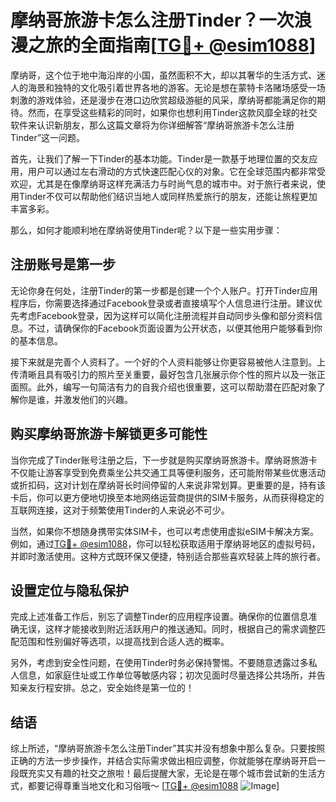 # 摩纳哥旅游卡怎么注册Tinder？一次浪漫之旅的全面指南[[TG💪+ @esim1088](https://t.me/s/esim1088)]

摩纳哥，这个位于地中海沿岸的小国，虽然面积不大，却以其奢华的生活方式、迷人的海景和独特的文化吸引着世界各地的游客。无论是想在蒙特卡洛赌场感受一场刺激的游戏体验，还是漫步在港口边欣赏超级游艇的风采，摩纳哥都能满足你的期待。然而，在享受这些精彩的同时，如果你也想利用Tinder这款风靡全球的社交软件来认识新朋友，那么这篇文章将为你详细解答“摩纳哥旅游卡怎么注册Tinder”这一问题。

首先，让我们了解一下Tinder的基本功能。Tinder是一款基于地理位置的交友应用，用户可以通过左右滑动的方式快速匹配心仪的对象。它在全球范围内都非常受欢迎，尤其是在像摩纳哥这样充满活力与时尚气息的城市中。对于旅行者来说，使用Tinder不仅可以帮助他们结识当地人或同样热爱旅行的朋友，还能让旅程更加丰富多彩。

那么，如何才能顺利地在摩纳哥使用Tinder呢？以下是一些实用步骤：

## 注册账号是第一步

无论你身在何处，注册Tinder的第一步都是创建一个个人账户。打开Tinder应用程序后，你需要选择通过Facebook登录或者直接填写个人信息进行注册。建议优先考虑Facebook登录，因为这样可以简化注册流程并自动同步头像和部分资料信息。不过，请确保你的Facebook页面设置为公开状态，以便其他用户能够看到你的基本信息。

接下来就是完善个人资料了。一个好的个人资料能够让你更容易被他人注意到。上传清晰且具有吸引力的照片至关重要，最好包含几张展示你个性的照片以及一张正面照。此外，编写一句简洁有力的自我介绍也很重要，这可以帮助潜在匹配对象了解你是谁，并激发他们的兴趣。

## 购买摩纳哥旅游卡解锁更多可能性

当你完成了Tinder账号注册之后，下一步就是购买摩纳哥旅游卡。摩纳哥旅游卡不仅能让游客享受到免费乘坐公共交通工具等便利服务，还可能附带某些优惠活动或折扣码，这对计划在摩纳哥长时间停留的人来说非常划算。更重要的是，持有该卡后，你可以更方便地切换至本地网络运营商提供的SIM卡服务，从而获得稳定的互联网连接，这对于频繁使用Tinder的人来说必不可少。

当然，如果你不想随身携带实体SIM卡，也可以考虑使用虚拟eSIM卡解决方案。例如，通过[TG💪+ @esim1088](https://t.me/s/esim1088)，你可以轻松获取适用于摩纳哥地区的虚拟号码，并即时激活使用。这种方式既环保又便捷，特别适合那些喜欢轻装上阵的旅行者。

## 设置定位与隐私保护

完成上述准备工作后，别忘了调整Tinder的应用程序设置。确保你的位置信息准确无误，这样才能接收到附近活跃用户的推送通知。同时，根据自己的需求调整匹配范围和性别偏好等选项，以提高找到合适人选的概率。

另外，考虑到安全性问题，在使用Tinder时务必保持警惕。不要随意透露过多私人信息，如家庭住址或工作单位等敏感内容；初次见面时尽量选择公共场所，并告知亲友行程安排。总之，安全始终是第一位的！

## 结语

综上所述，“摩纳哥旅游卡怎么注册Tinder”其实并没有想象中那么复杂。只要按照正确的方法一步步操作，并结合实际需求做出相应调整，你就能够在摩纳哥开启一段既充实又有趣的社交之旅啦！最后提醒大家，无论是在哪个城市尝试新的生活方式，都要记得尊重当地文化和习俗哦～ [[TG💪+ @esim1088](https://t.me/s/esim1088) ![Image](https://i.postimg.cc/4NQfJmqS/Snipaste-2025-05-13-00-14-12.png)]